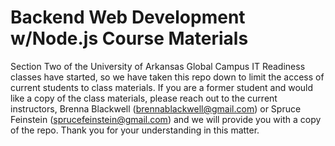 # Backend Web Development w/Node.js Course Materials

Section Two of the University of Arkansas Global Campus IT Readiness classes have started, so we have taken this repo down to limit the access of current students to class materials. If you are a former student and would like a copy of the class materials, please reach out to the current instructors, Brenna Blackwell (brennablackwell@gmail.com) or Spruce Feinstein (sprucefeinstein@gmail.com) and we will provide you with a copy of the repo. Thank you for your understanding in this matter.
